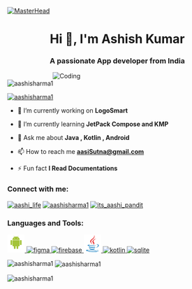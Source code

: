 
[![MasterHead](https://i.pinimg.com/564x/a7/ef/3d/a7ef3dc9e3ffabfb7ec0d2caba069ed4.jpg)](https://rishavchanda.io)
<h1 align="center">Hi 👋, I'm Ashish Kumar</h1>
<h3 align="center">A passionate App developer from India</h3>
<img align="right" alt="Coding" width="400" src="https://i.pinimg.com/originals/5e/08/1f/5e081f1f4b20038250271244f089bb51.jpg">


<p align="left"> <img src="https://komarev.com/ghpvc/?username=aashisharma1&label=Profile%20views&color=0e75b6&style=flat" alt="aashisharma1" /> </p>

<p align="left"> <a href="https://github.com/ryo-ma/github-profile-trophy"><img src="https://github-profile-trophy.vercel.app/?username=aashisharma1" alt="aashisharma1" /></a> </p>

- 🔭 I’m currently working on **LogoSmart**

- 🌱 I’m currently learning **JetPack Compose and KMP**

- 💬 Ask me about **Java , Kotlin , Android**

- 📫 How to reach me **aasiSutna@gmail.com**

- ⚡ Fun fact **I Read Documentations**

<h3 align="left">Connect with me:</h3>
<p align="left">
<a href="https://twitter.com/aashi_life" target="blank"><img align="center" src="https://raw.githubusercontent.com/rahuldkjain/github-profile-readme-generator/master/src/images/icons/Social/twitter.svg" alt="aashi_life" height="30" width="40" /></a>
<a href="https://linkedin.com/in/aashisharma1" target="blank"><img align="center" src="https://raw.githubusercontent.com/rahuldkjain/github-profile-readme-generator/master/src/images/icons/Social/linked-in-alt.svg" alt="aashisharma1" height="30" width="40" /></a>
<a href="https://instagram.com/its_aashi_pandit" target="blank"><img align="center" src="https://raw.githubusercontent.com/rahuldkjain/github-profile-readme-generator/master/src/images/icons/Social/instagram.svg" alt="its_aashi_pandit" height="30" width="40" /></a>
</p>

<h3 align="left">Languages and Tools:</h3>
<p align="left"> <a href="https://developer.android.com" target="_blank" rel="noreferrer"> <img src="https://raw.githubusercontent.com/devicons/devicon/master/icons/android/android-original-wordmark.svg" alt="android" width="40" height="40"/> </a> <a href="https://www.figma.com/" target="_blank" rel="noreferrer"> <img src="https://www.vectorlogo.zone/logos/figma/figma-icon.svg" alt="figma" width="40" height="40"/> </a> <a href="https://firebase.google.com/" target="_blank" rel="noreferrer"> <img src="https://www.vectorlogo.zone/logos/firebase/firebase-icon.svg" alt="firebase" width="40" height="40"/> </a> <a href="https://www.java.com" target="_blank" rel="noreferrer"> <img src="https://raw.githubusercontent.com/devicons/devicon/master/icons/java/java-original.svg" alt="java" width="40" height="40"/> </a> <a href="https://kotlinlang.org" target="_blank" rel="noreferrer"> <img src="https://www.vectorlogo.zone/logos/kotlinlang/kotlinlang-icon.svg" alt="kotlin" width="40" height="40"/> </a> <a href="https://www.sqlite.org/" target="_blank" rel="noreferrer"> <img src="https://www.vectorlogo.zone/logos/sqlite/sqlite-icon.svg" alt="sqlite" width="40" height="40"/> </a> </p>

<p><img align="left" src="https://github-readme-stats.vercel.app/api/top-langs?username=aashisharma1&show_icons=true&locale=en&layout=compact" alt="aashisharma1" /></p>

<p>&nbsp;<img align="center" src="https://github-readme-stats.vercel.app/api?username=aashisharma1&show_icons=true&locale=en" alt="aashisharma1" /></p>

<p><img align="center" src="https://github-readme-streak-stats.herokuapp.com/?user=aashisharma1&" alt="aashisharma1" /></p>
